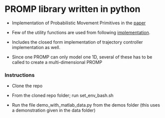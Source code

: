 # PROMP library written in python

* Implementation of Probabilistic Movement Primitives in the [paper](https://link.springer.com/article/10.1007/s10514-017-9648-7)

* Few of the utility functions are used from following [implementation](https://github.com/baxter-flowers/promplib).

* Includes the closed form implementation of trajectory controller implementation as well.

* Since one PROMP can only model one 1D, several of these has to be called to create a multi-dimensional PROMP


### Instructions

* Clone the repo

* From the cloned repo folder; run set_env_bash.sh

* Run the file demo_with_matlab_data.py from the demos folder (this uses a demonstration given in the data folder)
